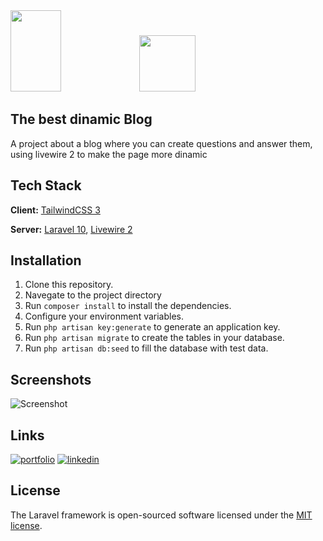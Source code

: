 
<div>
    <img src="https://raw.githubusercontent.com/laravel/art/master/logo-lockup/5%20SVG/2%20CMYK/1%20Full%20Color/laravel-logolockup-cmyk-red.svg" width="40%" height="130">
    <img src="https://th.bing.com/th/id/R.242b5f8354771de6c337e1c2adf2b180?rik=2ccfs6hJgPkIzQ&pid=ImgRaw&r=0" width="90" height="auto">  
</div>

## The best dinamic Blog
A project about a blog where you can create questions and answer them, using livewire 2 to make the page more dinamic

## Tech Stack
**Client:** [TailwindCSS 3](https://tailwindcss.com)

**Server:** [Laravel 10](https://laravel.com/), [Livewire 2](https://laravel-livewire.com/docs/2.x/quickstart)

## Installation
1. Clone this repository.
2. Navegate to the project directory
3. Run `composer install` to install the dependencies.
4. Configure your environment variables.
5. Run `php artisan key:generate` to generate an application key.
6. Run `php artisan migrate` to create the tables in your database.
7. Run `php artisan db:seed` to fill the database with test data.
  
## Screenshots

![Screenshot](https://github.com/AngelPrz008a/Laravel_Livewire/tree/main/public/images/screenshot.png)

## Links

[![portfolio](https://img.shields.io/badge/my_portfolio-000?style=for-the-badge&logo=ko-fi&logoColor=white)](https://angelprz008a.github.io/Portafolio/)
[![linkedin](https://img.shields.io/badge/linkedin-0A66C2?style=for-the-badge&logo=linkedin&logoColor=white)](https://www.linkedin.com/in/angel-programmer-junior/)

## License
The Laravel framework is open-sourced software licensed under the [MIT license](https://opensource.org/licenses/MIT).

